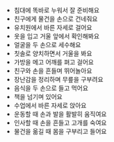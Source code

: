- 침대에 똑바로 누워서 잘 준비해요
- 친구에게 물건을 손으로 건네줘요
- 유치원에서 바른 자세로 걸어요
- 옷을 입고 거울 앞에서 확인해봐요
- 얼굴을 두 손으로 세수해요
- 칫솔로 양치하면서 거울을 봐요
- 가방을 메고 어깨를 펴고 걸어요
- 친구와 손을 흔들며 뛰어놀아요
- 장난감을 정리하며 무릎을 구부려요
- 음식을 두 손으로 들고 먹어요
- 책을 넘기며 있어요
- 수업에서 바른 자세로 앉아요
- 운동할 때 손과 발을 활발히 움직여요
- 인사할 때 손을 흔들고 고개를 숙여요
- 물건을 옮길 때 몸을 구부리고 들어요